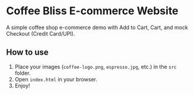 # Coffee Bliss E-commerce Website

A simple coffee shop e-commerce demo with Add to Cart, Cart, and mock Checkout (Credit Card/UPI).

## How to use

1. Place your images (`coffee-logo.png`, `espresso.jpg`, etc.) in the `src` folder.
2. Open `index.html` in your browser.
3. Enjoy!